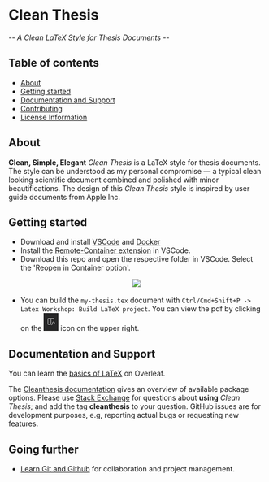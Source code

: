 # Clean Thesis
*-- A Clean LaTeX Style for Thesis Documents --*

## Table of contents

* [About](#about)
* [Getting started](#getting-started)
* [Documentation and Support](#documentation-and-support)
* [Contributing](#contributing)
* [License Information](#license-information)

## About

**Clean, Simple, Elegant**
*Clean Thesis* is a LaTeX style for thesis documents. The style can be understood as my personal compromise — a typical clean looking scientific document combined and polished with minor beautifications. The design of this *Clean Thesis* style is inspired by user guide documents from Apple Inc.

## Getting started

* Download and install [VSCode](https://code.visualstudio.com/) and [Docker](https://www.docker.com/products/docker-desktop/)
* Install the [Remote-Container extension](https://marketplace.visualstudio.com/items?itemName=ms-vscode-remote.remote-containers) in VSCode.
* Download this repo and open the respective folder in VSCode. Select the 'Reopen in Container option'.

<p align="center">
<img src="media/remote-containers-readme.gif" width="600">
</p>

* You can build the `my-thesis.tex` document with `Ctrl/Cmd+Shift+P -> Latex Workshop: Build LaTeX project`. You can view the pdf by clicking on the ![view pdf](media/view-pdf.png) icon on the upper right.

## Documentation and Support

You can learn the [basics of LaTeX](https://www.overleaf.com/learn/latex/Creating_a_document_in_LaTeX) on Overleaf.

The [Cleanthesis documentation](doc/cleanthesis-doc.pdf) gives an overview of available package options. Please use [Stack Exchange](http://tex.stackexchange.com/questions/tagged/cleanthesis) for questions about **using** *Clean Thesis*; and add the tag **cleanthesis** to your question. GitHub issues are for development purposes, e.g, reporting actual bugs or requesting new features.

## Going further

* [Learn Git and Github](https://www.youtube.com/watch?v=RGOj5yH7evk) for collaboration and project management.
